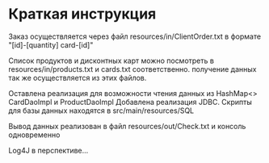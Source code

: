# Краткая инструкция

Заказ осуществляется через файл resources/in/ClientOrder.txt в формате "[id]-[quantity] card-[id]"

Список продуктов и дисконтных карт можно посмотреть в resources/in/products.txt и cards.txt соответственно. получение
данных так же осуществляется из этих файлов.

Оставлена реализация для возможности чтения данных из HashMap<> CardDaoImpl и ProductDaoImpl
Добавлена реализация JDBC.
Скрипты для базы данных находятся в src/main/resources/SQL

Вывод данных реализован в файл resources/out/Check.txt и консоль одновременно

Log4J в перспективе...
